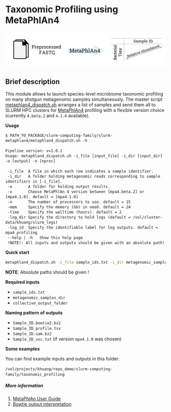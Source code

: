 # Taxonomic Profiling using MetaPhlAn4 
!["Metaphlan4"](../figs/slurm-metaphlan/Slurm-family%20metaphlan.png)

## Brief description
This module allows to launch species-level microbiome taxonomic profiling on many shotgun metagenomic samples simultaneously. The master script [metaphlan4_dispatch.sh](../slurm-metaphlan4/metaphlan4_dispatch.sh) arranges a list of samples and send them all to SLURM HPC clusters for [MetaPhlAn4](https://github.com/biobakery/MetaPhlAn) profiling with a flexible version choice (currently `4.beta.2` and `4.1.0` available). <br> 

**Usage**
```
$ PATH_TO_PACKAGE/slurm-computing-family/slurm-metaphlan4/metaphlan4_dispatch.sh -h

Pipeline version: v=1.0.1
Usage: metaphlan4_dispatch.sh -i_file [input_file] -i_dir [input_dir] -o [output] -n [nproc]

 -i_file  A file in which each row indicates a sample identifier.
 -i_dir   A folder holding metagenomic reads corresponding to sample identifiers in [-i_file].
 -o       A folder for holding output results.
 -v       Choose MetaPhlAn 4 version between [mpa4.beta.2] or [mpa4.1.0]. default = [mpa4.1.0]
 -n       The number of processors to use. default = 15
 -mem     Specify the memory (Gb) in need. default = 24
 -time    Specify the walltime (hours). default = 2
 -log_dir Specify the directory to hold logs (default = /vol/cluster-data/khuang/slurm_logs)
 -log_id  Specify the identifiable label for log outputs. default = mpa4_profiling
 --help | -h   Show this help page
 !NOTE!: All inputs and outputs should be given with an absolute path!

```

**Quick start**
``` bash
metaphlan4_dispatch.sh -i_file sample_ids.txt -i_dir metagenomic_samples_dir -o collective_output_folder
```

**NOTE**: Absolute paths should be given !


**Required inputs**

* `sample_ids.txt`
* `metagenomic_samples_dir`
* `collective_output_folder`

**Naming pattern of outputs**

* `Sample_ID.bowtie2.bz2`
* `Sample_ID_profile.tsv`
* `Sample_ID.sam.bz2`
* `Sample_ID_vsc.txt` (if version `mpa4.1.0` was chosen)

**Some examples**

You can find example inputs and outputs in this folder:

`/vol/projects/khuang/repo_demo/slurm-computing-family/taxonomic_profiling`

##### More information 
1. [MetaPhlAn User Guide](https://github.com/biobakery/MetaPhlAn)
2. [Bowtie output interpretation](https://bowtie-bio.sourceforge.net/bowtie2/manual.shtml)